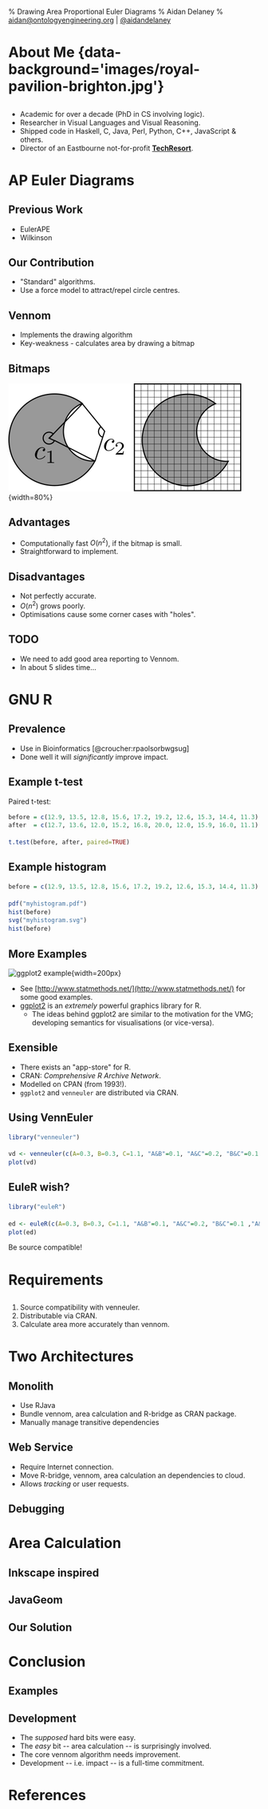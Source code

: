 % Drawing Area Proportional Euler Diagrams
% Aidan Delaney
% <a href="mailto:aidan@ontologyengineering.org">aidan@ontologyengineering.org</a> | <a href="http://www.twitter.com/aidandelaney">\@aidandelaney</a>

# About Me {data-background='images/royal-pavilion-brighton.jpg'}

##

* Academic for over a decade (PhD in CS involving logic).
* Researcher in Visual Languages and Visual Reasoning.
* Shipped code in Haskell, C, Java, Perl, Python, C++, JavaScript & others.
* Director of an Eastbourne not-for-profit [__TechResort__](http://techresort.co.uk/).

# AP Euler Diagrams

## Previous Work

  * EulerAPE
  * Wilkinson

## Our Contribution

  * "Standard" algorithms.
  * Use a force model to attract/repel circle centres.

## Vennom

  * Implements the drawing algorithm
  * Key-weakness - calculates area by drawing a bitmap

## Bitmaps

![](images/zone-bitmap.svg){width=80%}

## Advantages

  * Computationally fast $O(n^2)$, if the bitmap is small.
  * Straightforward to implement.

## Disadvantages

  * Not perfectly accurate.
  * $O(n^2)$ grows poorly.
  * Optimisations cause some corner cases with "holes".

## TODO

  * We need to add good area reporting to Vennom.
  * In about 5 slides time...


# GNU R

## Prevalence

  * Use in Bioinformatics [@croucher:rpaolsorbwgsug]
  * Done well it will *significantly* improve impact.

## Example t-test

Paired t-test:
```r
before = c(12.9, 13.5, 12.8, 15.6, 17.2, 19.2, 12.6, 15.3, 14.4, 11.3)
after  = c(12.7, 13.6, 12.0, 15.2, 16.8, 20.0, 12.0, 15.9, 16.0, 11.1)

t.test(before, after, paired=TRUE)
```

## Example histogram

```r
before = c(12.9, 13.5, 12.8, 15.6, 17.2, 19.2, 12.6, 15.3, 14.4, 11.3)

pdf("myhistogram.pdf")
hist(before)
svg("myhistogram.svg")
hist(before)
```

## More Examples

![ggplot2 example](http://www.statmethods.net/advgraphs/images/ggplotdensity.png){width=200px}

  * See [http://www.statmethods.net/](http://www.statmethods.net/) for some good examples.
  * [ggplot2](http://ggplot2.org/) is an *extremely* powerful graphics library for R.
    - The ideas behind ggplot2 are similar to the motivation for the VMG; developing semantics for visualisations (or vice-versa).

## Exensible

  * There exists an "app-store" for R.
  * CRAN: *Comprehensive R Archive Network*.
  * Modelled on CPAN (from 1993!).
  * `ggplot2` and `venneuler` are distributed via CRAN.

## Using VennEuler

```r
library("venneuler")

vd <- venneuler(c(A=0.3, B=0.3, C=1.1, "A&B"=0.1, "A&C"=0.2, "B&C"=0.1 ,"A&B&C"=0.1))
plot(vd)
```

## EuleR wish?
```r
library("euleR")

ed <- euleR(c(A=0.3, B=0.3, C=1.1, "A&B"=0.1, "A&C"=0.2, "B&C"=0.1 ,"A&B&C"=0.1))
plot(ed)
```

Be source compatible!

# Requirements

##

  1. Source compatibility with venneuler.
  2. Distributable via CRAN.
  3. Calculate area more accurately than vennom.

# Two Architectures

## Monolith

  * Use RJava
  * Bundle vennom, area calculation and R-bridge as CRAN package.
  * Manually manage transitive dependencies

## Web Service

  * Require Internet connection.
  * Move R-bridge, vennom, area calculation an dependencies to cloud.
  * Allows _tracking_ or user requests.

## Debugging

# Area Calculation

## Inkscape inspired

## JavaGeom

## Our Solution

# Conclusion

## Examples

## Development

  * The *supposed* hard bits were easy.
  * The *easy* bit -- area calculation -- is surprisingly involved.
  * The core vennom algorithm needs improvement.
  * Development -- i.e. impact -- is a full-time commitment.

# References
